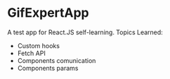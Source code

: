 # GifExpertApp

A test app for React.JS self-learning. Topics Learned:

-   Custom hooks
-   Fetch API
-   Components comunication
-   Components params
